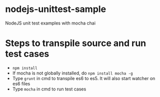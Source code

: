 # nodejs-unittest-sample
NodeJS unit test examples with mocha chai

# Steps to transpile source and run test cases
- `npm install`
- If mocha is not globally installed, do `npm install mocha -g`
- Type `grunt` in cmd to transpile es6 to es5. It will also start watcher on es6 files
- Type `mocha` in cmd to run test cases